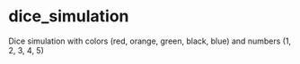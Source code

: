 # dice_simulation
Dice simulation with colors (red, orange, green, black, blue) and numbers (1, 2, 3, 4, 5)
